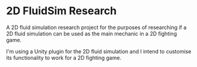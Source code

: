 # 2D FluidSim Research
 A 2D fluid simulation research project for the purposes of researching if a 2D fluid simulation can be used as the main mechanic in a 2D fighting game.
 
 I'm using a Unity plugin for the 2D fluid simulation and I intend to customise its functionality to work for a 2D fighting game.
